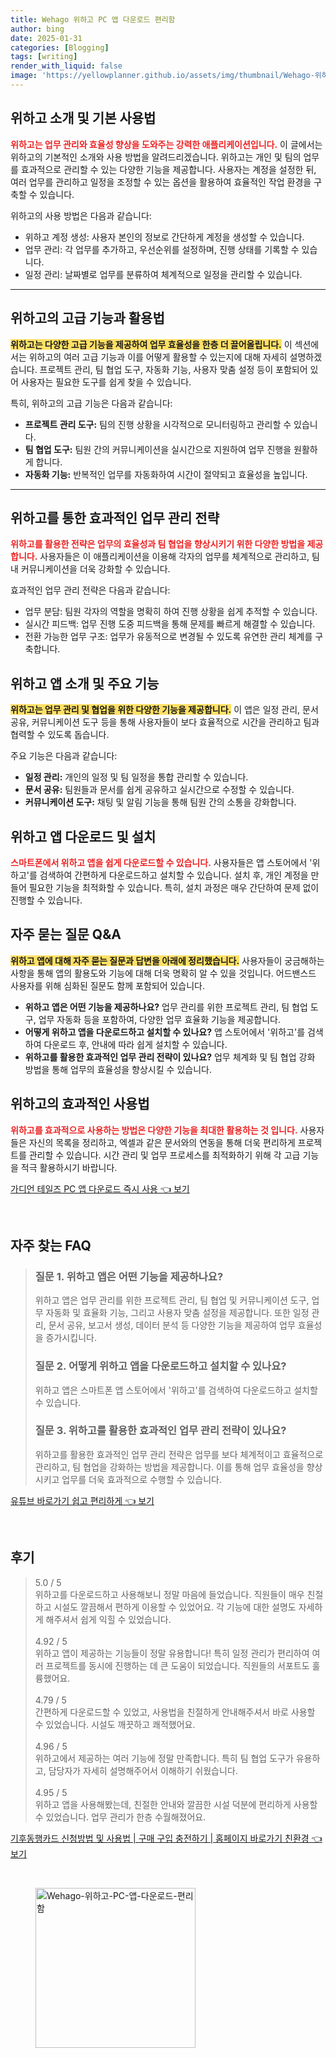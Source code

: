 ```yaml
---
title: Wehago 위하고 PC 앱 다운로드 편리함
author: bing
date: 2025-01-31
categories: [Blogging]
tags: [writing]
render_with_liquid: false
image: 'https://yellowplanner.github.io/assets/img/thumbnail/Wehago-위하고-PC-앱-다운로드-편리함.webp'
---
```



<h2 id='위하고_소개 및_기본_사용법'>위하고 소개 및 기본 사용법</h2>

<p><b><span style="color: #ee2323;">위하고는 업무 관리와 효율성 향상을 도와주는 강력한 애플리케이션입니다.</span></b> 이 글에서는 위하고의 기본적인 소개와 사용 방법을 알려드리겠습니다. 위하고는 개인 및 팀의 업무를 효과적으로 관리할 수 있는 다양한 기능을 제공합니다. 사용자는 계정을 설정한 뒤, 여러 업무를 관리하고 일정을 조정할 수 있는 옵션을 활용하여 효율적인 작업 환경을 구축할 수 있습니다.</p>

<p>위하고의 사용 방법은 다음과 같습니다:</p>

<ul>
    <li>위하고 계정 생성: 사용자 본인의 정보로 간단하게 계정을 생성할 수 있습니다.</li>
    <li>업무 관리: 각 업무를 추가하고, 우선순위를 설정하며, 진행 상태를 기록할 수 있습니다.</li>
    <li>일정 관리: 날짜별로 업무를 분류하여 체계적으로 일정을 관리할 수 있습니다.</li>
</ul>

<hr />

<h2 id='위하고의_고급_기능'>위하고의 고급 기능과 활용법</h2>

<p><b><span style="background-color: #ffe066;">위하고는 다양한 고급 기능을 제공하여 업무 효율성을 한층 더 끌어올립니다.</span></b> 이 섹션에서는 위하고의 여러 고급 기능과 이를 어떻게 활용할 수 있는지에 대해 자세히 설명하겠습니다. 프로젝트 관리, 팀 협업 도구, 자동화 기능, 사용자 맞춤 설정 등이 포함되어 있어 사용자는 필요한 도구를 쉽게 찾을 수 있습니다.</p>

<p>특히, 위하고의 고급 기능은 다음과 같습니다:</p>

<ul>
    <li><b>프로젝트 관리 도구:</b> 팀의 진행 상황을 시각적으로 모니터링하고 관리할 수 있습니다.</li>
    <li><b>팀 협업 도구:</b> 팀원 간의 커뮤니케이션을 실시간으로 지원하여 업무 진행을 원활하게 합니다.</li>
    <li><b>자동화 기능:</b> 반복적인 업무를 자동화하여 시간이 절약되고 효율성을 높입니다.</li>
</ul>

<hr />

<h2 id='업무_관리와_팀_협업_강화'>위하고를 통한 효과적인 업무 관리 전략</h2>

<p><b><span style="color: #ee2323;">위하고를 활용한 전략은 업무의 효율성과 팀 협업을 향상시키기 위한 다양한 방법을 제공합니다.</span></b> 사용자들은 이 애플리케이션을 이용해 각자의 업무를 체계적으로 관리하고, 팀 내 커뮤니케이션을 더욱 강화할 수 있습니다.</p>

<p>효과적인 업무 관리 전략은 다음과 같습니다:</p>

<ul>
    <li>업무 분담: 팀원 각자의 역할을 명확히 하여 진행 상황을 쉽게 추적할 수 있습니다.</li>
    <li>실시간 피드백: 업무 진행 도중 피드백을 통해 문제를 빠르게 해결할 수 있습니다.</li>
    <li>전환 가능한 업무 구조: 업무가 유동적으로 변경될 수 있도록 유연한 관리 체계를 구축합니다.</li>
</ul>

<h2 id='위하고_앱_소개_및_주요_기능'>위하고 앱 소개 및 주요 기능</h2>

<p><b><span style="background-color: #ffe066;">위하고는 업무 관리 및 협업을 위한 다양한 기능을 제공합니다.</span></b> 이 앱은 일정 관리, 문서 공유, 커뮤니케이션 도구 등을 통해 사용자들이 보다 효율적으로 시간을 관리하고 팀과 협력할 수 있도록 돕습니다.</p>

<p>주요 기능은 다음과 같습니다:</p>

<ul>
    <li><b>일정 관리:</b> 개인의 일정 및 팀 일정을 통합 관리할 수 있습니다.</li>
    <li><b>문서 공유:</b> 팀원들과 문서를 쉽게 공유하고 실시간으로 수정할 수 있습니다.</li>
    <li><b>커뮤니케이션 도구:</b> 채팅 및 알림 기능을 통해 팀원 간의 소통을 강화합니다.</li>
</ul>

<h2 id='위하고_앱_다운로드_및_설치'>위하고 앱 다운로드 및 설치</h2>

<p><b><span style="color: #ee2323;">스마트폰에서 위하고 앱을 쉽게 다운로드할 수 있습니다.</span></b> 사용자들은 앱 스토어에서 '위하고'를 검색하여 간편하게 다운로드하고 설치할 수 있습니다. 설치 후, 개인 계정을 만들어 필요한 기능을 최적화할 수 있습니다. 특히, 설치 과정은 매우 간단하여 문제 없이 진행할 수 있습니다.</p>

<h2 id='자주_묻는_질문_QNA'>자주 묻는 질문 Q&A</h2>

<p><b><span style="background-color: #ffe066;">위하고 앱에 대해 자주 묻는 질문과 답변을 아래에 정리했습니다.</span></b> 사용자들이 궁금해하는 사항을 통해 앱의 활용도와 기능에 대해 더욱 명확히 알 수 있을 것입니다. 어드밴스드 사용자를 위해 심화된 질문도 함께 포함되어 있습니다.</p>

<ul>
    <li><b>위하고 앱은 어떤 기능을 제공하나요?</b> 업무 관리를 위한 프로젝트 관리, 팀 협업 도구, 업무 자동화 등을 포함하여, 다양한 업무 효율화 기능을 제공합니다.</li>
    <li><b>어떻게 위하고 앱을 다운로드하고 설치할 수 있나요?</b> 앱 스토어에서 '위하고'를 검색하여 다운로드 후, 안내에 따라 쉽게 설치할 수 있습니다.</li>
    <li><b>위하고를 활용한 효과적인 업무 관리 전략이 있나요?</b> 업무 체계화 및 팀 협업 강화 방법을 통해 업무의 효율성을 향상시킬 수 있습니다.</li>
</ul>

<h2 id='위하고_효과적인_사용법'>위하고의 효과적인 사용법</h2>

<p><b><span style="color: #ee2323;">위하고를 효과적으로 사용하는 방법은 다양한 기능을 최대한 활용하는 것 입니다.</span></b> 사용자들은 자신의 목록을 정리하고, 엑셀과 같은 문서와의 연동을 통해 더욱 편리하게 프로젝트를 관리할 수 있습니다. 시간 관리 및 업무 프로세스를 최적화하기 위해 각 고급 기능을 적극 활용하시기 바랍니다.</p>


<p><a class="click-button" title="가디언 테일즈 PC 앱 다운로드 즉시 사용" href="https://yellowplanner.github.io/posts/%EA%B0%80%EB%94%94%EC%96%B8-%ED%85%8C%EC%9D%BC%EC%A6%88-PC-%EC%95%B1-%EB%8B%A4%EC%9A%B4%EB%A1%9C%EB%93%9C-%EC%A6%89%EC%8B%9C-%EC%82%AC%EC%9A%A9/" rel="dofollow">가디언 테일즈 PC 앱 다운로드 즉시 사용 👈 보기</a></p><br>
<h2 id='자주_찾는_FAQ'>자주 찾는 FAQ</h2>
<div itemscope="" itemtype="https://schema.org/FAQPage"> 
<blockquote> 
<div itemscope="" itemprop="mainEntity" itemtype="https://schema.org/Question"> 
<h3 itemprop="name">질문 1. 위하고 앱은 어떤 기능을 제공하나요? </h3> 
<div itemscope="" itemprop="acceptedAnswer" itemtype="https://schema.org/Answer"> 
<span itemprop="text"> 
<p>위하고 앱은 업무 관리를 위한 프로젝트 관리, 팀 협업 및 커뮤니케이션 도구, 업무 자동화 및 효율화 기능, 그리고 사용자 맞춤 설정을 제공합니다. 또한 일정 관리, 문서 공유, 보고서 생성, 데이터 분석 등 다양한 기능을 제공하여 업무 효율성을 증가시킵니다.</p> </span> </div> 

<p></div> </p>

<div itemscope="" itemprop="mainEntity" itemtype="https://schema.org/Question"> 
<h3 itemprop="name">질문 2. 어떻게 위하고 앱을 다운로드하고 설치할 수 있나요? </h3> 
<div itemscope="" itemprop="acceptedAnswer" itemtype="https://schema.org/Answer"> 
<span itemprop="text"> 
<p>위하고 앱은 스마트폰 앱 스토어에서 '위하고'를 검색하여 다운로드하고 설치할 수 있습니다.</p> </span> </div> 

<p></div> </p>

<div itemscope="" itemprop="mainEntity" itemtype="https://schema.org/Question"> 
<h3 itemprop="name">질문 3. 위하고를 활용한 효과적인 업무 관리 전략이 있나요? </h3> 
<div itemscope="" itemprop="acceptedAnswer" itemtype="https://schema.org/Answer"> 
<span itemprop="text"> 
<p>위하고를 활용한 효과적인 업무 관리 전략은 업무를 보다 체계적이고 효율적으로 관리하고, 팀 협업을 강화하는 방법을 제공합니다. 이를 통해 업무 효율성을 향상시키고 업무를 더욱 효과적으로 수행할 수 있습니다.</p> </span> </div> 

<p></div> 
</blockquote> 
</div></p>
<p><a class="click-button" title="유튜브 바로가기 쉽고 편리하게" href="https://yellowplanner.github.io/posts/%EC%9C%A0%ED%8A%9C%EB%B8%8C-%EB%B0%94%EB%A1%9C%EA%B0%80%EA%B8%B0-%EC%89%BD%EA%B3%A0-%ED%8E%B8%EB%A6%AC%ED%95%98%EA%B2%8C/" rel="dofollow">유튜브 바로가기 쉽고 편리하게 👈 보기</a></p><br>
<h2 id='후기'>후기</h2>
<div itemscope itemtype="https://schema.org/Product">
  <blockquote>
  <div itemprop="review" itemscope itemtype="https://schema.org/Review">
      <div itemprop="reviewRating" itemscope itemtype="https://schema.org/Rating"> <span itemprop="ratingValue">5.0</span> / <span itemprop="bestRating">5</span> </div>
      <span itemprop="reviewBody">위하고를 다운로드하고 사용해보니 정말 마음에 들었습니다. 직원들이 매우 친절하고 시설도 깔끔해서 편하게 이용할 수 있었어요. 각 기능에 대한 설명도 자세하게 해주셔서 쉽게 익힐 수 있었습니다.</span>
  </div>
  <br>
  <div itemprop="review" itemscope itemtype="https://schema.org/Review">
      <div itemprop="reviewRating" itemscope itemtype="https://schema.org/Rating"> <span itemprop="ratingValue">4.92</span> / <span itemprop="bestRating">5</span> </div>
      <span itemprop="reviewBody">위하고 앱이 제공하는 기능들이 정말 유용합니다! 특히 일정 관리가 편리하여 여러 프로젝트를 동시에 진행하는 데 큰 도움이 되었습니다. 직원들의 서포트도 훌륭했어요.</span>
  </div>
  <br>
  <div itemprop="review" itemscope itemtype="https://schema.org/Review">
      <div itemprop="reviewRating" itemscope itemtype="https://schema.org/Rating"> <span itemprop="ratingValue">4.79</span> / <span itemprop="bestRating">5</span> </div>
      <span itemprop="reviewBody">간편하게 다운로드할 수 있었고, 사용법을 친절하게 안내해주셔서 바로 사용할 수 있었습니다. 시설도 깨끗하고 쾌적했어요.</span>
  </div>
  <br>
  <div itemprop="review" itemscope itemtype="https://schema.org/Review">
      <div itemprop="reviewRating" itemscope itemtype="https://schema.org/Rating"> <span itemprop="ratingValue">4.96</span> / <span itemprop="bestRating">5</span> </div>
      <span itemprop="reviewBody">위하고에서 제공하는 여러 기능에 정말 만족합니다. 특히 팀 협업 도구가 유용하고, 담당자가 자세히 설명해주어서 이해하기 쉬웠습니다.</span>
  </div>
  <br>
  <div itemprop="review" itemscope itemtype="https://schema.org/Review">
      <div itemprop="reviewRating" itemscope itemtype="https://schema.org/Rating"> <span itemprop="ratingValue">4.95</span> / <span itemprop="bestRating">5</span> </div>
      <span itemprop="reviewBody">위하고 앱을 사용해봤는데, 친절한 안내와 깔끔한 시설 덕분에 편리하게 사용할 수 있었습니다. 업무 관리가 한층 수월해졌어요.</span>
  </div>
  </blockquote>
</div>
<p><a class="click-button" title="기후동행카드 신청방법 및 사용법 | 구매 구입 충전하기 | 홈페이지 바로가기 친환경" href="https://yellowplanner.github.io/posts/%EA%B8%B0%ED%9B%84%EB%8F%99%ED%96%89%EC%B9%B4%EB%93%9C-%EC%8B%A0%EC%B2%AD%EB%B0%A9%EB%B2%95-%EB%B0%8F-%EC%82%AC%EC%9A%A9%EB%B2%95-%EA%B5%AC%EB%A7%A4-%EA%B5%AC%EC%9E%85-%EC%B6%A9%EC%A0%84%ED%95%98%EA%B8%B0-%ED%99%88%ED%8E%98%EC%9D%B4%EC%A7%80-%EB%B0%94%EB%A1%9C%EA%B0%80%EA%B8%B0-%EC%B9%9C%ED%99%98%EA%B2%BD/" rel="dofollow">기후동행카드 신청방법 및 사용법 | 구매 구입 충전하기 | 홈페이지 바로가기 친환경 👈 보기</a></p><br>
<figure class="image"><img src="https://yellowplanner.github.io/assets/img/thumbnail/Wehago-위하고-PC-앱-다운로드-편리함.webp" alt="Wehago-위하고-PC-앱-다운로드-편리함" width="256" height="256"></figure>